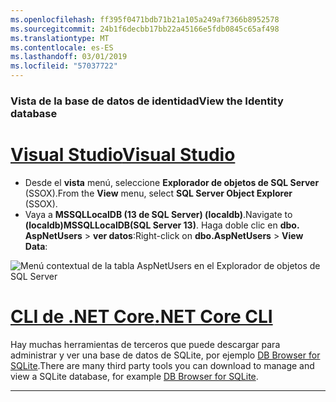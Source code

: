 ```yaml
---
ms.openlocfilehash: ff395f0471bdb71b21a105a249af7366b8952578
ms.sourcegitcommit: 24b1f6decbb17bb22a45166e5fdb0845c65af498
ms.translationtype: MT
ms.contentlocale: es-ES
ms.lasthandoff: 03/01/2019
ms.locfileid: "57037722"
---
```

### <a name="view-the-identity-database"></a><span data-ttu-id="ff17c-101">Vista de la base de datos de identidad</span><span class="sxs-lookup"><span data-stu-id="ff17c-101">View the Identity database</span></span>

# <a name="visual-studiotabvisual-studio"></a>[<span data-ttu-id="ff17c-102">Visual Studio</span><span class="sxs-lookup"><span data-stu-id="ff17c-102">Visual Studio</span></span>](#tab/visual-studio) 

* <span data-ttu-id="ff17c-103">Desde el **vista** menú, seleccione **Explorador de objetos de SQL Server** (SSOX).</span><span class="sxs-lookup"><span data-stu-id="ff17c-103">From the **View** menu, select **SQL Server Object Explorer** (SSOX).</span></span>
* <span data-ttu-id="ff17c-104">Vaya a **MSSQLLocalDB (13 de SQL Server) (localdb)**.</span><span class="sxs-lookup"><span data-stu-id="ff17c-104">Navigate to **(localdb)MSSQLLocalDB(SQL Server 13)**.</span></span> <span data-ttu-id="ff17c-105">Haga doble clic en **dbo. AspNetUsers** > **ver datos**:</span><span class="sxs-lookup"><span data-stu-id="ff17c-105">Right-click on **dbo.AspNetUsers** > **View Data**:</span></span>

![Menú contextual de la tabla AspNetUsers en el Explorador de objetos de SQL Server](~/security/authentication/accconfirm/_static/ssox.png)

# <a name="net-core-clitabnetcore-cli"></a>[<span data-ttu-id="ff17c-107">CLI de .NET Core</span><span class="sxs-lookup"><span data-stu-id="ff17c-107">.NET Core CLI</span></span>](#tab/netcore-cli)

<span data-ttu-id="ff17c-108">Hay muchas herramientas de terceros que puede descargar para administrar y ver una base de datos de SQLite, por ejemplo [DB Browser for SQLite](http://sqlitebrowser.org/).</span><span class="sxs-lookup"><span data-stu-id="ff17c-108">There are many third party tools you can download to manage and view a SQLite database, for example [DB Browser for SQLite](http://sqlitebrowser.org/).</span></span>

------